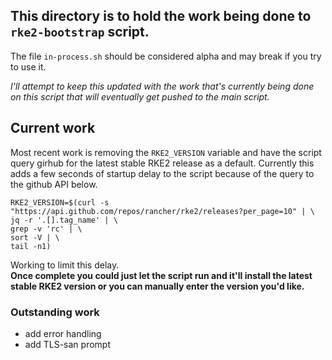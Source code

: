 ## This directory is to hold the work being done to `rke2-bootstrap` script. <br/>
The file `in-process.sh` should be considered alpha and may break if you try to use it. <br/>

_I'll attempt to keep this updated with the work that's currently being done on this script that will eventually get pushed to the main script._


## Current work
Most recent work is removing the `RKE2_VERSION` variable and have the script query girhub for the latest stable RKE2 release as a default. 
Currently this adds a few seconds of startup delay to the script because of the query to the github API below.

```
RKE2_VERSION=$(curl -s "https://api.github.com/repos/rancher/rke2/releases?per_page=10" | \
jq -r '.[].tag_name' | \
grep -v 'rc' | \
sort -V | \
tail -n1)
```

Working to limit this delay. <br/>
**Once complete you could just let the script run and it'll install the latest stable RKE2 version or you can manually enter the version you'd like.**

### Outstanding work
- add error handling
- add TLS-san prompt
